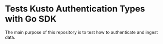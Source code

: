 # Tests Kusto Authentication Types with Go SDK

The main purpose of this repository is to test how to authenticate and ingest data. 
